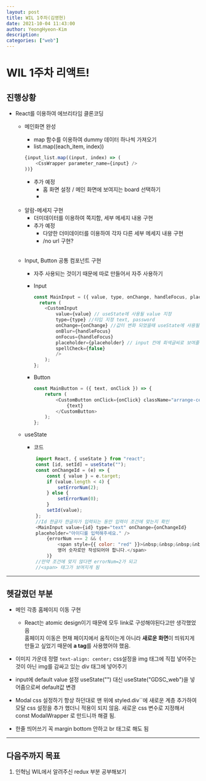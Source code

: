 ```yaml
---
layout: post
title: WIL 1주차(김영현)
date: 2021-10-04 11:43:00
author: YeongHyeon-Kim
description:
categories: ["web"]
---
```

# WIL 1주차 리액트!

## 진행상황
* React를 이용하여 에브리타임 클론코딩
    *  메인화면 완성
        * map 함수를 이용하여 dummy 데이터 하나씩 가져오기
        * list.map((each_item, index))
        
        ```javascript
        {input_list.map((input, index) => (
            <CssWrapper parameter_name={input} />
        ))}
        ```
        
        * 추가 예정
            *  홈 화면 설정 / 메인 화면에 보여지는 board 선택하기
            *  
    <br/>
    
    * 알람-메세지 구현
        * 더미데이터를 이용하여 쪽지함, 세부 메세지 내용 구현
        * 추가 예정
            * 다양한 더미데이터를 이용하여 각자 다른 세부 메세지 내용 구현
            * /no url 구현?
           
    <br/>
    
    * Input, Button 공통 컴포넌트 구현
        * 자주 사용되는 것이기 때문에 따로 만들어서 자주 사용하기
        * Input
        
            ```javascript
            const MainInput = ({ value, type, onChange, handleFocus, placeholder }) => {
              return (
                <CustomInput
                    value={value} // useState에 사용될 value 지정
                    type={type} //타입 지정 text, password
                    onChange={onChange} //값이 변화 되었을때 useState에 사용될 함수 지정
                    onBlur={handleFocus}
                    onFocus={handleFocus}
                    placeholder={placeholder} // input 칸에 회색글씨로 보여줄 미리보기
                    spellCheck={false}
                    />
                );
            };
            ``` 
            
        * Button
        
            ```javascript
            const MainButton = ({ text, onClick }) => {
                return (
                    <CustomButton onClick={onClick} className="arrange-center-center">
                        {text}
                    </CustomButton>
                );
            };
            ```
            
    * useState
        * 코드
       
        ```javascript
            import React, { useState } from "react";
            const [id, setId] = useState("");
            const onChangeId = (e) => {
                const { value } = e.target;
                if (value.length < 4) {
                    setErrorNum(2);
                } else {
                    setErrorNum(0);
                }
                setId(value);
            };
            //Id 한글자 한글자가 입력되는 동안 입력이 조건에 맞는지 확인
            <MainInput value={id} type="text" onChange={onChangeId}
            placeholder="아이디를 입력해주세요." />
                {errorNum === 2 && (
                    <span style={{ color: "red" }}>&nbsp;&nbsp;&nbsp;&nbsp;Id는 4자 이상,
                    영어 숫자로만 작성되어야 합니다.</span>
                )}
            //만약 조건에 맞지 않다면 errorNum=2가 되고
            //<span> 태그가 보여지게 됨
        ```
    
<hr>

## 헷갈렸던 부분
* 메인 각종 홈페이지 이동 구현
    * React는 atomic design이기 때문에 모두 link로 구성해야된다고만 생각했었음    
    홈페이지 이동은 현재 페이지에서 움직이는게 아니라 **새로운 화면**이
    띄워지게 만들고 싶었기 때문에 **a tag**를 사용했어야 했음.

* 이미지 가운데 정렬
`text-align: center;`
css설정을 img 태그에 직접 넣어주는 것이 아닌 img를 감싸고 있는 div 태그에 넣어주기

* input에 default value 설정
useState("") 대신 useState("GDSC_web")을 넣어줌으로써 default값 변경

* Modal css 설정하기
항상 하던대로 맨 위에 styled.div``에 새로운 계층 추가하여 모달 css 설정을 추가 했더니 적용이 되지 않음. 새로운 css 변수로 지정해서 const ModalWrapper 로 만드니까 해결 됨.

* 한줄 띄어쓰기
꼭 margin bottom 안하고 br 태그로 해도 됨

---

## 다음주까지 목표

1. 인혁님 WIL에서 알려주신 redux 부분 공부해보기
